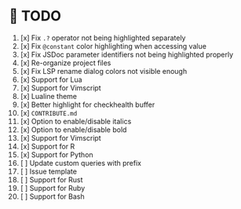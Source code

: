 # 📝 TODO

1. [x] Fix `.?` operator not being highlighted separately
2. [x] Fix `@constant` color highlighting when accessing value
3. [x] Fix JSDoc parameter identifiers not being highlighted properly
4. [x] Re-organize project files
5. [x] Fix LSP rename dialog colors not visible enough
6. [x] Support for Lua
7. [x] Support for Vimscript
8. [x] Lualine theme
9. [x] Better highlight for checkhealth buffer
10. [x] `CONTRIBUTE.md`
11. [x] Option to enable/disable italics
12. [x] Option to enable/disable bold
13. [x] Support for Vimscript
14. [x] Support for R
15. [x] Support for Python
16. [ ] Update custom queries with prefix
17. [ ] Issue template
18. [ ] Support for Rust
19. [ ] Support for Ruby
20. [ ] Support for Bash
